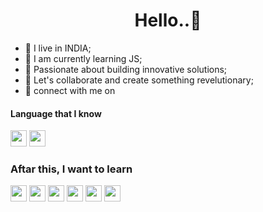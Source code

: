 <h1 align="center">Hello..👋</h1>

- 📍 I live in INDIA;
- 📖 I am currently learning JS;
- 🦾 Passionate about building innovative solutions;
- 🤯 Let's collaborate and create something revelutionary;
- 🤙 connect with me on 
#### Language that I know
  <div align="left">
    <a href="https://w3.org/html"><img src="https://skillicons.dev/icons?i=html" height="26" width="26"></a>
    <a href="https://w3schools.com/css"><img src="https://skillicons.dev/icons?i=css" height="26" width="26"></a>
  </div>
  
### Aftar this, I want to learn <br>
  <a href="https://www.typescriptlang.org/"><img src="https://skillicons.dev/icons?i=ts" height="26" width="26"></a>
  <a href="https://react.dev/"><img src="https://skillicons.dev/icons?i=react" height="26" width="26"></a>
  <img src="https://skillicons.dev/icons?i=kotlin" height="26" width="26"></a>
  <img src="https://skillicons.dev/icons?i=mongodb" height="26" width="26"></a>
  <img src="https://skillicons.dev/icons?i=py" height="26" width="26"></a>
  <img src="https://skillicons.dev/icons?i=linux" height="26" width="26"></a>
  
